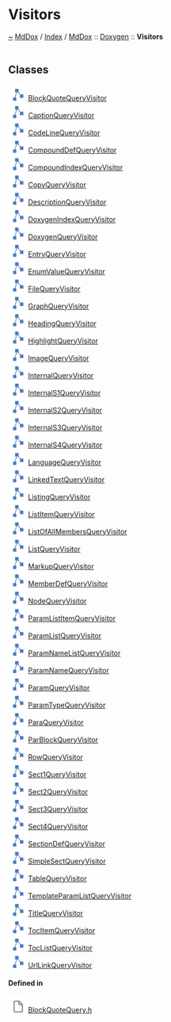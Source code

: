 <a id="visitors"></a>
<h1>Visitors</h1>
<a id="namespaceMdDox_1_1Doxygen_1_1Visitors"></a>
<a href="https://github.com/CharlesCarley/MdDox.md">~</a>
<a href="indexpage.md#mddox">MdDox</a>
<span class="inline-text">/</span>
<a href="index.md#index">Index</a>
<span class="inline-text">/</span>
<a href="namespaceMdDox.md#mddox">MdDox</a>
<span class="inline-text">::</span>
<a href="namespaceMdDox_1_1Doxygen.md#doxygen">Doxygen</a>
<span class="inline-text">::</span>
<span class="bold-text"><b>Visitors</b></span>
<br/>
<br/>
<a id="classes"></a>
<h2>Classes</h2>
<div class="icon-link">
<img src="../images/class.svg"/><a href="classMdDox_1_1Doxygen_1_1Visitors_1_1BlockQuoteQueryVisitor.md#blockquotequeryvisitor">BlockQuoteQueryVisitor</a>
</div>
<div class="icon-link">
<img src="../images/class.svg"/><a href="classMdDox_1_1Doxygen_1_1Visitors_1_1CaptionQueryVisitor.md#captionqueryvisitor">CaptionQueryVisitor</a>
</div>
<div class="icon-link">
<img src="../images/class.svg"/><a href="classMdDox_1_1Doxygen_1_1Visitors_1_1CodeLineQueryVisitor.md#codelinequeryvisitor">CodeLineQueryVisitor</a>
</div>
<div class="icon-link">
<img src="../images/class.svg"/><a href="classMdDox_1_1Doxygen_1_1Visitors_1_1CompoundDefQueryVisitor.md#compounddefqueryvisitor">CompoundDefQueryVisitor</a>
</div>
<div class="icon-link">
<img src="../images/class.svg"/><a href="classMdDox_1_1Doxygen_1_1Visitors_1_1CompoundIndexQueryVisitor.md#compoundindexqueryvisitor">CompoundIndexQueryVisitor</a>
</div>
<div class="icon-link">
<img src="../images/class.svg"/><a href="classMdDox_1_1Doxygen_1_1Visitors_1_1CopyQueryVisitor.md#copyqueryvisitor">CopyQueryVisitor</a>
</div>
<div class="icon-link">
<img src="../images/class.svg"/><a href="classMdDox_1_1Doxygen_1_1Visitors_1_1DescriptionQueryVisitor.md#descriptionqueryvisitor">DescriptionQueryVisitor</a>
</div>
<div class="icon-link">
<img src="../images/class.svg"/><a href="classMdDox_1_1Doxygen_1_1Visitors_1_1DoxygenIndexQueryVisitor.md#doxygenindexqueryvisitor">DoxygenIndexQueryVisitor</a>
</div>
<div class="icon-link">
<img src="../images/class.svg"/><a href="classMdDox_1_1Doxygen_1_1Visitors_1_1DoxygenQueryVisitor.md#doxygenqueryvisitor">DoxygenQueryVisitor</a>
</div>
<div class="icon-link">
<img src="../images/class.svg"/><a href="classMdDox_1_1Doxygen_1_1Visitors_1_1EntryQueryVisitor.md#entryqueryvisitor">EntryQueryVisitor</a>
</div>
<div class="icon-link">
<img src="../images/class.svg"/><a href="classMdDox_1_1Doxygen_1_1Visitors_1_1EnumValueQueryVisitor.md#enumvaluequeryvisitor">EnumValueQueryVisitor</a>
</div>
<div class="icon-link">
<img src="../images/class.svg"/><a href="classMdDox_1_1Doxygen_1_1Visitors_1_1FileQueryVisitor.md#filequeryvisitor">FileQueryVisitor</a>
</div>
<div class="icon-link">
<img src="../images/class.svg"/><a href="classMdDox_1_1Doxygen_1_1Visitors_1_1GraphQueryVisitor.md#graphqueryvisitor">GraphQueryVisitor</a>
</div>
<div class="icon-link">
<img src="../images/class.svg"/><a href="classMdDox_1_1Doxygen_1_1Visitors_1_1HeadingQueryVisitor.md#headingqueryvisitor">HeadingQueryVisitor</a>
</div>
<div class="icon-link">
<img src="../images/class.svg"/><a href="classMdDox_1_1Doxygen_1_1Visitors_1_1HighlightQueryVisitor.md#highlightqueryvisitor">HighlightQueryVisitor</a>
</div>
<div class="icon-link">
<img src="../images/class.svg"/><a href="classMdDox_1_1Doxygen_1_1Visitors_1_1ImageQueryVisitor.md#imagequeryvisitor">ImageQueryVisitor</a>
</div>
<div class="icon-link">
<img src="../images/class.svg"/><a href="classMdDox_1_1Doxygen_1_1Visitors_1_1InternalQueryVisitor.md#internalqueryvisitor">InternalQueryVisitor</a>
</div>
<div class="icon-link">
<img src="../images/class.svg"/><a href="classMdDox_1_1Doxygen_1_1Visitors_1_1InternalS1QueryVisitor.md#internals1queryvisitor">InternalS1QueryVisitor</a>
</div>
<div class="icon-link">
<img src="../images/class.svg"/><a href="classMdDox_1_1Doxygen_1_1Visitors_1_1InternalS2QueryVisitor.md#internals2queryvisitor">InternalS2QueryVisitor</a>
</div>
<div class="icon-link">
<img src="../images/class.svg"/><a href="classMdDox_1_1Doxygen_1_1Visitors_1_1InternalS3QueryVisitor.md#internals3queryvisitor">InternalS3QueryVisitor</a>
</div>
<div class="icon-link">
<img src="../images/class.svg"/><a href="classMdDox_1_1Doxygen_1_1Visitors_1_1InternalS4QueryVisitor.md#internals4queryvisitor">InternalS4QueryVisitor</a>
</div>
<div class="icon-link">
<img src="../images/class.svg"/><a href="classMdDox_1_1Doxygen_1_1Visitors_1_1LanguageQueryVisitor.md#languagequeryvisitor">LanguageQueryVisitor</a>
</div>
<div class="icon-link">
<img src="../images/class.svg"/><a href="classMdDox_1_1Doxygen_1_1Visitors_1_1LinkedTextQueryVisitor.md#linkedtextqueryvisitor">LinkedTextQueryVisitor</a>
</div>
<div class="icon-link">
<img src="../images/class.svg"/><a href="classMdDox_1_1Doxygen_1_1Visitors_1_1ListingQueryVisitor.md#listingqueryvisitor">ListingQueryVisitor</a>
</div>
<div class="icon-link">
<img src="../images/class.svg"/><a href="classMdDox_1_1Doxygen_1_1Visitors_1_1ListItemQueryVisitor.md#listitemqueryvisitor">ListItemQueryVisitor</a>
</div>
<div class="icon-link">
<img src="../images/class.svg"/><a href="classMdDox_1_1Doxygen_1_1Visitors_1_1ListOfAllMembersQueryVisitor.md#listofallmembersqueryvisitor">ListOfAllMembersQueryVisitor</a>
</div>
<div class="icon-link">
<img src="../images/class.svg"/><a href="classMdDox_1_1Doxygen_1_1Visitors_1_1ListQueryVisitor.md#listqueryvisitor">ListQueryVisitor</a>
</div>
<div class="icon-link">
<img src="../images/class.svg"/><a href="classMdDox_1_1Doxygen_1_1Visitors_1_1MarkupQueryVisitor.md#markupqueryvisitor">MarkupQueryVisitor</a>
</div>
<div class="icon-link">
<img src="../images/class.svg"/><a href="classMdDox_1_1Doxygen_1_1Visitors_1_1MemberDefQueryVisitor.md#memberdefqueryvisitor">MemberDefQueryVisitor</a>
</div>
<div class="icon-link">
<img src="../images/class.svg"/><a href="classMdDox_1_1Doxygen_1_1Visitors_1_1NodeQueryVisitor.md#nodequeryvisitor">NodeQueryVisitor</a>
</div>
<div class="icon-link">
<img src="../images/class.svg"/><a href="classMdDox_1_1Doxygen_1_1Visitors_1_1ParamListItemQueryVisitor.md#paramlistitemqueryvisitor">ParamListItemQueryVisitor</a>
</div>
<div class="icon-link">
<img src="../images/class.svg"/><a href="classMdDox_1_1Doxygen_1_1Visitors_1_1ParamListQueryVisitor.md#paramlistqueryvisitor">ParamListQueryVisitor</a>
</div>
<div class="icon-link">
<img src="../images/class.svg"/><a href="classMdDox_1_1Doxygen_1_1Visitors_1_1ParamNameListQueryVisitor.md#paramnamelistqueryvisitor">ParamNameListQueryVisitor</a>
</div>
<div class="icon-link">
<img src="../images/class.svg"/><a href="classMdDox_1_1Doxygen_1_1Visitors_1_1ParamNameQueryVisitor.md#paramnamequeryvisitor">ParamNameQueryVisitor</a>
</div>
<div class="icon-link">
<img src="../images/class.svg"/><a href="classMdDox_1_1Doxygen_1_1Visitors_1_1ParamQueryVisitor.md#paramqueryvisitor">ParamQueryVisitor</a>
</div>
<div class="icon-link">
<img src="../images/class.svg"/><a href="classMdDox_1_1Doxygen_1_1Visitors_1_1ParamTypeQueryVisitor.md#paramtypequeryvisitor">ParamTypeQueryVisitor</a>
</div>
<div class="icon-link">
<img src="../images/class.svg"/><a href="classMdDox_1_1Doxygen_1_1Visitors_1_1ParaQueryVisitor.md#paraqueryvisitor">ParaQueryVisitor</a>
</div>
<div class="icon-link">
<img src="../images/class.svg"/><a href="classMdDox_1_1Doxygen_1_1Visitors_1_1ParBlockQueryVisitor.md#parblockqueryvisitor">ParBlockQueryVisitor</a>
</div>
<div class="icon-link">
<img src="../images/class.svg"/><a href="classMdDox_1_1Doxygen_1_1Visitors_1_1RowQueryVisitor.md#rowqueryvisitor">RowQueryVisitor</a>
</div>
<div class="icon-link">
<img src="../images/class.svg"/><a href="classMdDox_1_1Doxygen_1_1Visitors_1_1Sect1QueryVisitor.md#sect1queryvisitor">Sect1QueryVisitor</a>
</div>
<div class="icon-link">
<img src="../images/class.svg"/><a href="classMdDox_1_1Doxygen_1_1Visitors_1_1Sect2QueryVisitor.md#sect2queryvisitor">Sect2QueryVisitor</a>
</div>
<div class="icon-link">
<img src="../images/class.svg"/><a href="classMdDox_1_1Doxygen_1_1Visitors_1_1Sect3QueryVisitor.md#sect3queryvisitor">Sect3QueryVisitor</a>
</div>
<div class="icon-link">
<img src="../images/class.svg"/><a href="classMdDox_1_1Doxygen_1_1Visitors_1_1Sect4QueryVisitor.md#sect4queryvisitor">Sect4QueryVisitor</a>
</div>
<div class="icon-link">
<img src="../images/class.svg"/><a href="classMdDox_1_1Doxygen_1_1Visitors_1_1SectionDefQueryVisitor.md#sectiondefqueryvisitor">SectionDefQueryVisitor</a>
</div>
<div class="icon-link">
<img src="../images/class.svg"/><a href="classMdDox_1_1Doxygen_1_1Visitors_1_1SimpleSectQueryVisitor.md#simplesectqueryvisitor">SimpleSectQueryVisitor</a>
</div>
<div class="icon-link">
<img src="../images/class.svg"/><a href="classMdDox_1_1Doxygen_1_1Visitors_1_1TableQueryVisitor.md#tablequeryvisitor">TableQueryVisitor</a>
</div>
<div class="icon-link">
<img src="../images/class.svg"/><a href="classMdDox_1_1Doxygen_1_1Visitors_1_1TemplateParamListQueryVisitor.md#templateparamlistqueryvisitor">TemplateParamListQueryVisitor</a>
</div>
<div class="icon-link">
<img src="../images/class.svg"/><a href="classMdDox_1_1Doxygen_1_1Visitors_1_1TitleQueryVisitor.md#titlequeryvisitor">TitleQueryVisitor</a>
</div>
<div class="icon-link">
<img src="../images/class.svg"/><a href="classMdDox_1_1Doxygen_1_1Visitors_1_1TocItemQueryVisitor.md#tocitemqueryvisitor">TocItemQueryVisitor</a>
</div>
<div class="icon-link">
<img src="../images/class.svg"/><a href="classMdDox_1_1Doxygen_1_1Visitors_1_1TocListQueryVisitor.md#toclistqueryvisitor">TocListQueryVisitor</a>
</div>
<div class="icon-link">
<img src="../images/class.svg"/><a href="classMdDox_1_1Doxygen_1_1Visitors_1_1UrlLinkQueryVisitor.md#urllinkqueryvisitor">UrlLinkQueryVisitor</a>
</div>
<a id="defined-in"></a>
<h4>Defined in</h4>
<span class="icon-list-item"><a href="https://github.com/CharlesCarley/MdDox/blob/master//Tools/Doxygen/BlockQuoteQuery.h#L29" class="icon-list-item"><img src="../images/file.svg" class="icon-list-item"/><span class="icon-list-item">BlockQuoteQuery.h</span>
</a>
</span>
</div>
</div>
</body>
</html>
